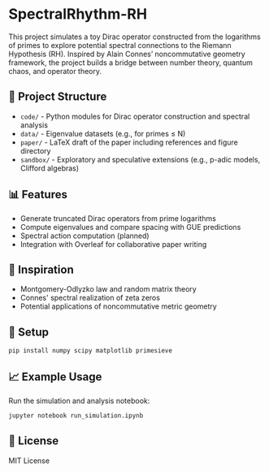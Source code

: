 # SpectralRhythm-RH

This project simulates a toy Dirac operator constructed from the logarithms of primes to explore potential spectral connections to the Riemann Hypothesis (RH). Inspired by Alain Connes’ noncommutative geometry framework, the project builds a bridge between number theory, quantum chaos, and operator theory.

## 🚀 Project Structure

- `code/` - Python modules for Dirac operator construction and spectral analysis
- `data/` - Eigenvalue datasets (e.g., for primes ≤ N)
- `paper/` - LaTeX draft of the paper including references and figure directory
- `sandbox/` - Exploratory and speculative extensions (e.g., p-adic models, Clifford algebras)

## 📊 Features

- Generate truncated Dirac operators from prime logarithms
- Compute eigenvalues and compare spacing with GUE predictions
- Spectral action computation (planned)
- Integration with Overleaf for collaborative paper writing

## 🧠 Inspiration

- Montgomery-Odlyzko law and random matrix theory
- Connes' spectral realization of zeta zeros
- Potential applications of noncommutative metric geometry

## 🔧 Setup

```bash
pip install numpy scipy matplotlib primesieve
```

## 📈 Example Usage

Run the simulation and analysis notebook:

```bash
jupyter notebook run_simulation.ipynb
```

## 📝 License

MIT License
